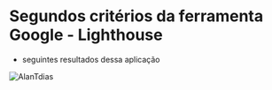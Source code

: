 # Segundos critérios da ferramenta Google - Lighthouse
- seguintes resultados dessa aplicação

![AlanTdias](https://user-images.githubusercontent.com/86977726/150565468-d5b06701-ccb6-4c25-8df2-67168a7d906d.png)

